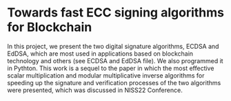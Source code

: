 # Towards fast ECC signing algorithms for Blockchain
In this project, we present the two digital signature algorithms, ECDSA and EdDSA, which are most used in applications based on blockchain technology and others (see ECDSA and EdDSA file). We also programmed it in Pythton.
This work is a sequel to the paper in which the most effective scalar multiplication and modular multiplicative inverse algorithms for speeding up the signature and verification processes of the two algorithms were presented, which was discussed in NISS22 Conference.
